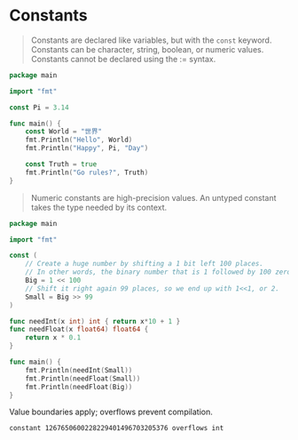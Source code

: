 # Constants

> Constants are declared like variables, but with the `const` keyword.
> Constants can be character, string, boolean, or numeric values. Constants
> cannot be declared using the := syntax.

```go
package main

import "fmt"

const Pi = 3.14

func main() {
    const World = "世界"
    fmt.Println("Hello", World)
    fmt.Println("Happy", Pi, "Day")

    const Truth = true
    fmt.Println("Go rules?", Truth)
}
```

> Numeric constants are high-precision values. An untyped constant takes the
> type needed by its context.

```go
package main

import "fmt"

const (
    // Create a huge number by shifting a 1 bit left 100 places.
    // In other words, the binary number that is 1 followed by 100 zeroes.
    Big = 1 << 100
    // Shift it right again 99 places, so we end up with 1<<1, or 2.
    Small = Big >> 99
)

func needInt(x int) int { return x*10 + 1 }
func needFloat(x float64) float64 {
    return x * 0.1
}

func main() {
    fmt.Println(needInt(Small))
    fmt.Println(needFloat(Small))
    fmt.Println(needFloat(Big))
}
```

Value boundaries apply; overflows prevent compilation.

```
constant 1267650600228229401496703205376 overflows int
```

